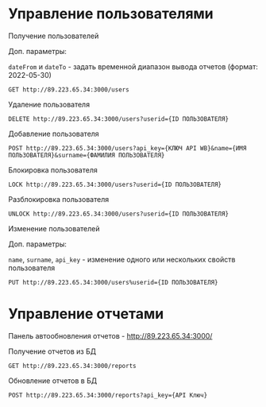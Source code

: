 # Управление пользователями

Получение пользователей

Доп. параметры:

`dateFrom` и `dateTo` - задать временной диапазон вывода отчетов (формат: 2022-05-30)
```
GET http://89.223.65.34:3000/users
```

Удаление пользователя
```
DELETE http://89.223.65.34:3000/users?userid={ID ПОЛЬЗОВАТЕЛЯ}
```

Добавление пользователя
```
POST http://89.223.65.34:3000/users?api_key={КЛЮЧ API WB}&name={ИМЯ ПОЛЬЗОВАТЕЛЯ}&surname={ФАМИЛИЯ ПОЛЬЗОВАТЕЛЯ}
```

Блокировка пользователя
```
LOCK http://89.223.65.34:3000/users?userid={ID ПОЛЬЗОВАТЕЛЯ}
```

Разблокировка пользователя
```
UNLOCK http://89.223.65.34:3000/users?userid={ID ПОЛЬЗОВАТЕЛЯ}
```

Изменение пользователей

Доп. параметры:

`name`, `surname`, `api_key` - изменение одного или нескольких свойств пользователя
```
PUT http://89.223.65.34:3000/users%userid={ID ПОЛЬЗОВАТЕЛЯ}
```

# Управление отчетами

Панель автообновления отчетов - http://89.223.65.34:3000/

Получение отчетов из БД
```
GET http://89.223.65.34:3000/reports
```

Обновление отчетов в БД
```
POST http://89.223.65.34:3000/reports?api_key={API Ключ}
```
